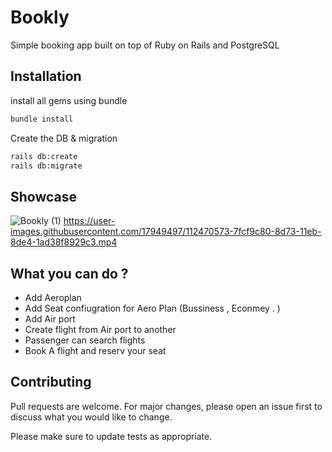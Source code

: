 # Bookly

Simple booking app built on top of Ruby on Rails and PostgreSQL

## Installation
install all gems using bundle

```bash
bundle install
```
Create the DB & migration
```bash
rails db:create
rails db:migrate
```
## Showcase
![Bookly (1)](https://user-images.githubusercontent.com/17949497/112470541-747c7100-8d73-11eb-8ac3-0b37fb9f4f97.gif)
https://user-images.githubusercontent.com/17949497/112470573-7fcf9c80-8d73-11eb-8de4-1ad38f8929c3.mp4



## What you can do ?
- Add Aeroplan
- Add Seat confiugration for Aero Plan (Bussiness , Econmey . )
- Add Air port
- Create flight from Air port to another
- Passenger can search flights
- Book A flight and reserv your seat 
## Contributing
Pull requests are welcome. For major changes, please open an issue first to discuss what you would like to change.

Please make sure to update tests as appropriate.
